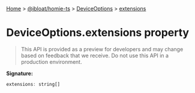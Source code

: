 [Home](./index) &gt; [@ibloat/homie-ts](./homie-ts.md) &gt; [DeviceOptions](./homie-ts.deviceoptions.md) &gt; [extensions](./homie-ts.deviceoptions.extensions.md)

# DeviceOptions.extensions property

> This API is provided as a preview for developers and may change based on feedback that we receive. Do not use this API in a production environment.


**Signature:**
```javascript
extensions: string[]
```
